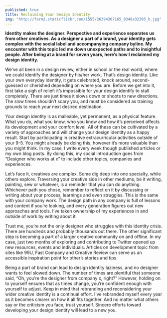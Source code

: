```yaml
---
published: true
title: Reclaiming Your Design Identity
img: "http://farm2.staticflickr.com/1555/26394307165_0348a32305_b.jpg"
---
```


**Identity makes the designer. Perspective and experience separates us from other creatives. As a designer a part of a brand, your identity gets complex with the social label and accompanying company byline. My encounter with this topic led me down unexpected paths and to insightful people. After being at a brand for seven years, here’s how I reclaimed my design identity.**

We’ve all been in a design review, either in school or the real world, where we could identify the designer by his/her work. That’s design identity. Like your own everyday identity, it gets celebrated, knock around, second-guessed or cherished depending on where you are. Before we get into it, first take a sigh of relief: it’s impossible for your design identify to stall completely. There are just times it slows down or shoots to new directions. The slow times shouldn’t scary you, and must be considered as training grounds to reach your next desired destination.  

Your design identity is as malleable, yet permanent, as a physical feature. What you do, what you know, who you know and how it’s perceived affects its development and your comfort level. All of these can be cultivated by a variety of approaches and will change your design identity as a happy result. Start by participating in creative extracurricular activities outside of your 9-5. You might already be doing this, however it’s more valuable than you might think. In my case, I write every week though published articles or my own blog posts. By doing this, my social introduction goes from “Designer who works at x” to include other topics, companies and experiences. 

Let’s face it, creatives are complex. Some dig deep into one specialty, while others explore. Traversing your creative side in other mediums, be it writing, painting, sew or whatever, is a reminder that you can do anything. Whichever path you chose, remember to reflect on it by discussing or writing about your process, learnings and even struggles. This is the same with your company work. The design path in any company is full of lessons and content if you’re looking, and every generation figures out new approaches and tools. I’ve taken ownership of my experiences in and outside of work by writing about it.   

Trust me, you’re not the only designer who struggles with this identity crisis. There are hundreds and probably thousands out there. The other significant step is becoming a part of a larger creative community on and offline. In my case, just two months of exploring and contributing to Twitter opened up new resources, events and individuals. Articles on development topic from sites like 99U, Fast Company and Creative Review can serve as an accessible inspiration point for other’s stories and tips.

Being a part of brand can lead to design identity laziness, and no designer wants to feel slowed down. The number of times are plentiful that someone said, “Oh, you’re the designer from company x, right?” However, holding on to yourself ensures that as times change, you’re confident enough with yourself to adjust. Keep in mind that rebranding and reconsidering your wider creative identity is a continual effort. I’ve rebranded myself every year as it becomes clearer on how it all fits together. And no matter what others say or the criticism you face, trust yourself. Sincere efforts toward developing your design identity will lead to a new you. 
